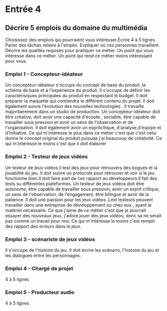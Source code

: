 # Entrée 4
## Décrire 5 emplois du domaine du multimédia
Choisissez des emplois qui pourraient vous intéresser.Écrire 4 à 5 lignes. Parler des tâches reliées à l'emploi. Expliquer où ces personnes travaillent. Décrire les qualités requises pour pratiquer ce métier. Un point qui vous intéresse dans ce métier. Un point qui rend ce métier moins intéressant pour vous. 

### Emploi 1 - Concepteur-idéateur
Un concepteur-idéateur s'occupe du concept de base du produit ,le schéma de base et à l'expérience du produit. Il s'occupe de définir les caractérisiques principales du produit en respectant le budget. Il doit préparer la maquette qui contiendra le différent contenu du projet. Il doit également suivre l'évolution des nouvelles technologies . Il travaille majoritairement dans un studio de production. Un concepteur-idéateur doit être créative, doit avoir une capacité d'écoute , sociable, être capable de travailler sous pression et avoir un sens de l'observation et de l'organisation. Il doit également avoir un espritcitique, d'analyse,d'équipe et d'initiative. Ce qui m'intéresse le plus dans ce métier c'est que c'est celui donne le concept original du produit puisuqe j'ai beaucoup de créativité. Ce qui m'intéresse le moins c'est que il doit élaborer 

### Emploi 2 - Testeur de jeux vidéos
Un testeur de jeux vidéos il test des jeux pour retrouvers des bogues et la jouabilité du jeu. Il doit suivre un protocole pour retrouver et voir si le jeu fonctionne bien.Il doit faire part de ces rapport au développeurs.Il fait des tests su différentes plateformes. Un testeur de jeux vidéos doit être autonome, être capable de travailler sous pression, avoir un esprit critique, un sens de l'observation, de l'engagement, être bilingue et avoir de la patience. Il doit une passion pour les jeux vidéos .Lest testeurs peuvent travailler dans une entreprise de développement  ou chez eux , ayant le matériel nécessaire. Ce que j'aime de ce métier c'est que je pourrait essayer des nouveaux jeux, j'adore jouer des jeux vidéos, donc sa ne serait pas comme un travail pour moi. Ce qui m'intéresse le moins c'est remplir des rapport des erreurs dans le jeux.

### Emploi 3 - scénariste de jeux vidéos
Il s'occupe de l'histoire du jeu. Il doit écrire les scénario, l'histoire du jeu et les dialogues entre les personnages.

### Emploi 4 - Chargé de projet
4 à 5 lignes

### Emploi 5 - Producteur audio
4 à 5 lignes



